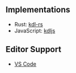 <section class="kdl-section" id="implementations">

## Implementations

* Rust: [kdl-rs](https://github.com/kdl-org/kdl-rs)
* JavaScript: [kdljs](https://github.com/kdl-org/kdljs)

## Editor Support

* [VS Code](https://marketplace.visualstudio.com/items?itemName=kdl-org.kdl&ssr=false#review-details)

</section>
